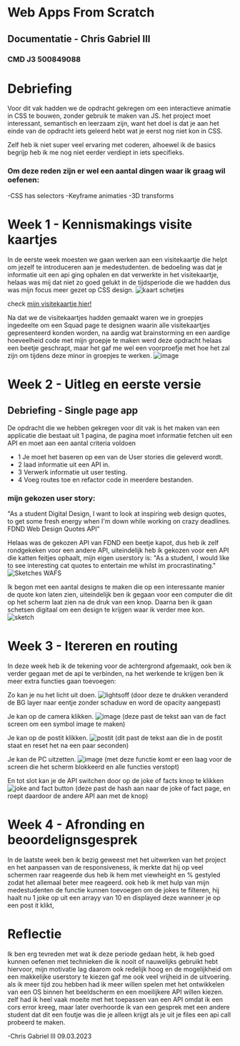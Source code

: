 # Web Apps From Scratch 

## Documentatie - Chris Gabriel III
### CMD J3 500849088


# Debriefing 

Voor dit vak hadden we de opdracht gekregen om een interactieve animatie in CSS te bouwen, zonder gebruik te maken van JS.
het project moet interessant, semantisch en leerzaam zijn, want het doel is dat je aan het einde van de opdracht iets geleerd
hebt wat je eerst nog niet kon in CSS. 

Zelf heb ik niet super veel ervaring met coderen, alhoewel ik de basics begrijp heb ik me nog niet eerder verdiept in iets
specifieks.

### Om deze reden zijn er wel een aantal dingen waar ik graag wil oefenen:
-CSS has selectors
-Keyframe animaties
-3D transforms



# Week 1 - Kennismakings visite kaartjes

In de eerste week moesten we gaan werken aan een visitekaartje die helpt om jezelf te introduceren aan je medestudenten. de bedoeling was dat je informatie uit een api ging ophalen en dat verwerkte in het visitekaartje, helaas was mij dat niet zo goed gelukt in de tijdsperiode die we hadden dus was mijn focus meer gezet op CSS design.
![kaart schetjes](https://user-images.githubusercontent.com/90341211/224329642-b73504d5-84eb-40a2-8630-9c2878f36bc2.png)

check [mijn visitekaartje hier!](https://chrisvanhva.github.io/visitekaartje/)

Na dat we de visitekaartjes hadden gemaakt waren we in groepjes ingedeelte om een Squad page te designen waarin alle visitekaartjes gepresenteerd konden worden, na aardig wat brainstorming en een aardige hoeveelheid code met mijn groepje te maken werd deze opdracht helaas een beetje geschrapt, maar het gaf me wel een voorproefje met hoe het zal zijn om tijdens deze minor in groepjes te werken.
![image](https://user-images.githubusercontent.com/90341211/224334675-951e6ab0-a2c6-4aaf-98bc-c3b17f53d209.png)

# Week 2 - Uitleg en eerste versie

## Debriefing - Single page app
De opdracht die we hebben gekregen voor dit vak is het maken van een applicatie die bestaat uit 1 pagina, de pagina moet informatie fetchen uit een API en moet aan een aantal criteria voldoen
- 1 Je moet het baseren op een van de User stories die geleverd wordt.
- 2 laad informatie uit een API in.
- 3 Verwerk informatie uit user testing.
- 4 Voeg routes toe en refactor code in meerdere bestanden.

### mijn gekozen user story: 
"As a student Digital Design, I want to look at inspiring web design quotes, to get some fresh energy when I'm down while working on crazy deadlines. FDND Web Design Quotes API"

Helaas was de gekozen API van FDND een beetje kapot, dus heb ik zelf rondgekeken voor een andere API, uiteindelijk heb ik gekozen voor een API die katten feitjes ophaalt, mijn eigen userstory is:
"As a student, I would like to see interesting cat quotes to entertain me whilst im procrastinating."
![Sketches WAFS](https://user-images.githubusercontent.com/90341211/224301194-37daf0fc-c66c-46ed-adbf-347baf046829.png)

Ik begon met een aantal designs te maken die op een interessante manier de quote kon laten zien, uiteindelijk ben ik gegaan voor een computer die dit op het scherm laat zien na de druk van een knop.
Daarna ben ik gaan schetsen digitaal om een design te krijgen waar ik verder mee kon.
![sketch](https://user-images.githubusercontent.com/90341211/224301555-94358b0f-4c96-4210-bf90-b89523e076a6.png)

# Week 3 - Itereren en routing

In deze week heb ik de tekening voor de achtergrond afgemaakt, ook ben ik verder gegaan met de api te verbinden, na het werkende te krijgen ben ik meer extra functies gaan toevoegen:

Zo kan je nu het licht uit doen.
![lightsoff](https://user-images.githubusercontent.com/90341211/224301316-b9fada5c-ae53-43c0-ae73-470de14fdb15.png)
(door deze te drukken veranderd de BG layer naar eentje zonder schaduw en word de opacity aangepast)

Je kan op de camera klikken.
![image](https://user-images.githubusercontent.com/90341211/224301409-4db2d6aa-2f9f-4aa7-b7d7-f4c254315d11.png)
(deze past de tekst aan van de fact screen om een symbol image te maken)

Je kan op de postit klikken.
![postit](https://user-images.githubusercontent.com/90341211/224301630-8ced4a90-18c8-4c80-a9f9-53ae73b53e0f.png)
(dit past de tekst aan die in de postit staat en reset het na een paar seconden)

Je kan de PC uitzetten.
![image](https://user-images.githubusercontent.com/90341211/224301729-fdebc5c4-ab32-4cbd-a434-8bee626bf0db.png)
(met deze functie komt er een laag voor de screen die het scherm blokkeerd en alle functies verstopt)


En tot slot kan je de API switchen door op de joke of facts knop te klikken
![joke and fact button](https://user-images.githubusercontent.com/90341211/224301891-428158f5-37a3-440b-a3f6-182a4f0bc465.png)
(deze past de hash aan naar de joke of fact page, en roept daardoor de andere API aan met de knop)



# Week 4 - Afronding en beoordelignsgesprek

In de laatste week ben ik bezig geweest met het uitwerken van het project en het aanpassen van de responsiveness, ik merkte dat hij op veel schermen raar reageerde dus heb ik hem met viewheight en % gestyled zodat het allemaal beter mee reageerd.
ook heb ik met hulp van mijn medestudenten de functie kunnen toevoegen om de jokes te filteren, hij haalt nu 1 joke op uit een arrayy van 10 en displayed deze wanneer je op een post it klikt, 

# Reflectie

Ik ben erg tevreden met wat ik deze periode gedaan hebt, ik heb goed kunnen oefenen met technieken die ik nooit of nauwelijks gebruikt hebt hiervoor, mijn motivatie lag daarom ook redelijk hoog en de mogelijkheid om een makkelijke userstory te kiezen gaf me ook veel vrijheid in de uitvoering.
als ik meer tijd zou hebben had ik meer willen spelen met het ontwikkelen van een OS binnen het beeldscherm en een moeilijkere API willen kiezen.
zelf had ik heel vaak moeite met het toepassen van een API omdat ik een cors error kreeg, maar later overhoorde ik van een gesprek met een andere student dat dit een foutje was die je alleen krijgt als je uit je files een api call probeerd te maken.



-Chris Gabriel III 09.03.2023
